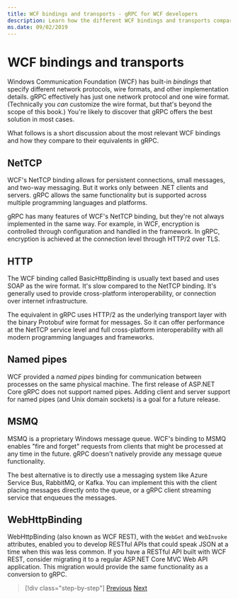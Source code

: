 ```yaml
---
title: WCF bindings and transports - gRPC for WCF developers
description: Learn how the different WCF bindings and transports compare to gRPC.
ms.date: 09/02/2019
---
```


# WCF bindings and transports

Windows Communication Foundation (WCF) has built-in *bindings* that specify different network protocols, wire formats, and other implementation details. gRPC effectively has just one network protocol and one wire format. (Technically you *can* customize the wire format, but that's beyond the scope of this book.) You're likely to discover that gRPC offers the best solution in most cases.

What follows is a short discussion about the most relevant WCF bindings and how they compare to their equivalents in gRPC.

## NetTCP

WCF's NetTCP binding allows for persistent connections, small messages, and two-way messaging. But it works only between .NET clients and servers. gRPC allows the same functionality but is supported across multiple programming languages and platforms.

gRPC has many features of WCF's NetTCP binding, but they're not always implemented in the same way. For example, in WCF, encryption is controlled through configuration and handled in the framework. In gRPC, encryption is achieved at the connection level through HTTP/2 over TLS.

## HTTP

The WCF binding called BasicHttpBinding is usually text based and uses SOAP as the wire format. It's slow compared to the NetTCP binding. It's generally used to provide cross-platform interoperability, or connection over internet infrastructure.

The equivalent in gRPC uses HTTP/2 as the underlying transport layer with the binary Protobuf wire format for messages. So it can offer performance at the NetTCP service level and full cross-platform interoperability with all modern programming languages and frameworks.

## Named pipes

WCF provided a *named pipes* binding for communication between processes on the same physical machine. The first release of ASP.NET Core gRPC does not support named pipes. Adding client and server support for named pipes (and Unix domain sockets) is a goal for a future release.

## MSMQ

MSMQ is a proprietary Windows message queue. WCF's binding to MSMQ enables "fire and forget" requests from clients that might be processed at any time in the future. gRPC doesn't natively provide any message queue functionality.

The best alternative is to directly use a messaging system like Azure Service Bus, RabbitMQ, or Kafka. You can implement this with the client placing messages directly onto the queue, or a gRPC client streaming service that enqueues the messages.

## WebHttpBinding

WebHttpBinding (also known as WCF REST), with the `WebGet` and `WebInvoke` attributes, enabled you to develop RESTful APIs that could speak JSON at a time when this was less common. If you have a RESTful API built with WCF REST, consider migrating it to a regular ASP.NET Core MVC Web API application. This migration would provide the same functionality as a conversion to gRPC.

>[!div class="step-by-step"]
>[Previous](wcf-endpoints-grpc-methods.md)
>[Next](rpc-types.md)
